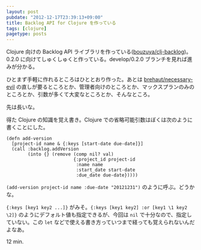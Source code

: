 ```yaml
---
layout: post
pubdate: "2012-12-17T23:39:13+09:00"
title: Backlog API for Clojure を作っている
tags: [clojure]
pagetype: posts
---
```

Clojure 向けの Backlog API ライブラリを作っている([bouzuya/clj-backlog](https://github.com/bouzuya/clj-backlog))。0.2.0 に向けてしゅくしゅくと作っている。develop/0.2.0 ブランチを見れば進みが分かる。

ひとまず手軽に作れるところはひととおり作った。あとは [brehaut/necessary-evil](https://github.com/brehaut/necessary-evil) の直しが要るところとか、管理者向けのところとか、マックスプランのみのところとか、引数が多くて大変なところとか、そんなところ。

先は長いな。

得た Clojure の知識を覚え書き。Clojure での省略可能引数はぼくは次のように書くことにした。

    (defn add-version
      [project-id name & {:keys [start-date due-date]}]
      (call :backlog.addVersion
            (into {} (remove (comp nil? val)
                             {:project_id project-id
                              :name name
                              :start_date start-date
                              :due_date due-date}))))

`(add-version project-id name :due-date "20121231")` のように呼ぶ。どうかな。

`{:keys [key1 key2 ...]}` がみそ。`{:keys [key1 key2] :or [key1 \1 key2 \2]}` のようにデフォルト値も指定できるが、今回は `nil` で十分なので、指定していない。この `let` などで使える書き方っていつまで経っても覚えられないんだよなあ。

12 min.
